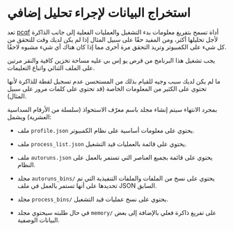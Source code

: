 # استخراج البيانات لإجراء تحليل إضافي

تعد [pcqf](https://github.com/botherder/pcqf) أداة تسمح بتفريغ معلومات بدء التشغيل والعمليات الفعلية إلى جانب الذاكرة لأجل تحليلها أكثر، ومن المفيد حقًا على سبيل المثال إذا لم يكن لديك وقت للتحقق من كل شيء على الكمبيوتر وتريد التحقق مرة أخرى مما إذا كان هناك أي شيء مشبوه لاحقًا.

يجب تشغيل هذا البرنامج من قرص يو إس بي عليه مساحة تخزين كافية والنقر مرتين على الملف الثنائي واتباع التعليمات.

ما لم يكن لديك سبب وجيه للقيام بذلك من المستحسن عدم تسجيل لقطة للذاكرة لأنها تحتوي على الكثير من المعلومات الخاصة (قد تحتوي على كلمات مرور على سبيل المثال).

بمجرد الانتهاء سيتم إنشاء مجلد باسم معرّف الاستحواذ (سلسلة من الأرقام السداسية العشرية) ويشمل:

* ملف `profile.json` يحتوي على معلومات أساسية على نظام الكمبيوتر.
    
* ملف `process_list.json` يحتوي على قائمة بالعمليات قيد التشغيل.
    
* ملف `autoruns.json` يحتوي على قائمة بجميع العناصر التي تستمر بالعمل على النظام.
    
* مجلد `autoruns_bins/` يحتوي على نسخ من الملفات والملفات التنفيذية التي تم تحديدها على أنها تستمر بالعمل في ملف JSON السابق.
    
* مجلد `process_bins/` يحتوي على نسخ عمليات قيد التشغيل.
    
* في حال طلبته سيحتوي مجلد `memory/` على تفريغ ذاكرة فعلي بالإضافة إلى بعض البيانات الوصفية.